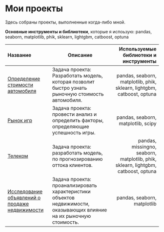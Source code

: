 # Мои проекты
<p>Здесь собраны проекты, выполненные когда-либо мной. 
<p><b>Основные инструменты и библиотеки</b>, которые я испоьзую: pandas, seaborn, matplotlib, phik, sklearn, lightgbm, catboost, optuna

<table>
<thead>
<tr>
<th align="left">Название</th>
<th>Описание</th>
<th align="right">Используемые библиотеки и инструменты</th>
</tr>
</thead>
<tbody>
<tr>
<td align="left"><a href="https://github.com/Liolija/my_projects/tree/main/auto_price">Определение стоимости автомобиля</a></td>
<td>Задача проекта: Разработать модель, которая позволит быстро узнать рыночную стоимость автомобиля.</td>
<td align="right">pandas, seaborn, matplotlib, phik, sklearn, lightgbm, catboost, optuna</td>
</tr>
<tr>
<td align="left"><a href="https://github.com/Liolija/my_projects/tree/main/Games" rel="nofollow">Рынок игр</a></td>
<td>Задача проекта: провести анализ и определить факторы, определяющие успешность игры. </td>
<td align="right">pandas, seaborn, matplotlib, scipy</td>
</tr>
<tr>
<td align="left"><a href="https://github.com/Liolija/my_projects/tree/main/customer%20churn" rel="nofollow">Телеком</a></td>
<td>Задача проекта: разработать модель, по прогнозированию оттока клиентов.</td>
<td align="right">pandas, missingno, seaborn, matplotlib, phik, sklearn, lightgbm, catboost, optuna</td>
</tr>
<tr>
<td align="left"><a href="https://github.com/Liolija/my_projects/tree/main/real%20estate%20analysis" rel="nofollow">Исследование объявлений о продаже недвижимости</a></td>
<td>Задача проекта: проанализировать характеристики объектов недвижимости, оказывающих влияние на их рыночную стоимость. </td>
<td align="right">pandas, seaborn, matplotlib</td>
</tr>
</tbody>
</table>